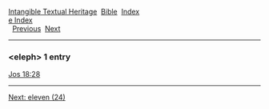 [Intangible Textual Heritage](../../index)  [Bible](../index) 
[Index](index)   
[e Index](_e_)  
  [Previous](c03564)  [Next](c03566) 

------------------------------------------------------------------------

### &lt;eleph&gt; 1 entry

[Jos 18:28](../kjv/jos018.htm#028)  

------------------------------------------------------------------------

[Next: eleven (24)](c03566)
